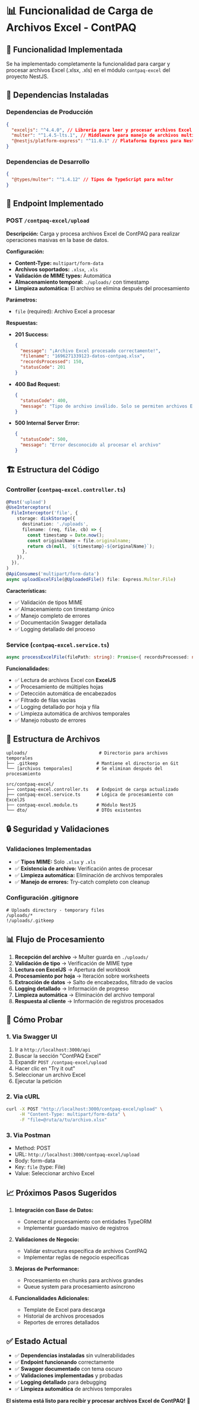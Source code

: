 # 📊 Funcionalidad de Carga de Archivos Excel - ContPAQ

## 🎯 Funcionalidad Implementada

Se ha implementado completamente la funcionalidad para cargar y procesar archivos Excel (.xlsx, .xls) en el módulo `contpaq-excel` del proyecto NestJS.

## 🔧 Dependencias Instaladas

### Dependencias de Producción

```json
{
  "exceljs": "^4.4.0", // Librería para leer y procesar archivos Excel
  "multer": "^1.4.5-lts.1", // Middleware para manejo de archivos multipart
  "@nestjs/platform-express": "^11.0.1" // Plataforma Express para NestJS
}
```

### Dependencias de Desarrollo

```json
{
  "@types/multer": "^1.4.12" // Tipos de TypeScript para multer
}
```

## 🚀 Endpoint Implementado

### **POST** `/contpaq-excel/upload`

**Descripción:** Carga y procesa archivos Excel de ContPAQ para realizar operaciones masivas en la base de datos.

**Configuración:**

- **Content-Type:** `multipart/form-data`
- **Archivos soportados:** `.xlsx`, `.xls`
- **Validación de MIME types:** Automática
- **Almacenamiento temporal:** `./uploads/` con timestamp
- **Limpieza automática:** El archivo se elimina después del procesamiento

**Parámetros:**

- `file` (required): Archivo Excel a procesar

**Respuestas:**

- **201 Success:**

  ```json
  {
    "message": "¡Archivo Excel procesado correctamente!",
    "filename": "1696271339123-datos-contpaq.xlsx",
    "recordsProcessed": 150,
    "statusCode": 201
  }
  ```

- **400 Bad Request:**

  ```json
  {
    "statusCode": 400,
    "message": "Tipo de archivo inválido. Solo se permiten archivos Excel (.xlsx, .xls)"
  }
  ```

- **500 Internal Server Error:**
  ```json
  {
    "statusCode": 500,
    "message": "Error desconocido al procesar el archivo"
  }
  ```

## 🏗️ Estructura del Código

### **Controller** (`contpaq-excel.controller.ts`)

```typescript
@Post('upload')
@UseInterceptors(
  FileInterceptor('file', {
    storage: diskStorage({
      destination: './uploads',
      filename: (req, file, cb) => {
        const timestamp = Date.now();
        const originalName = file.originalname;
        return cb(null, `${timestamp}-${originalName}`);
      },
    }),
  }),
)
@ApiConsumes('multipart/form-data')
async uploadExcelFile(@UploadedFile() file: Express.Multer.File)
```

**Características:**

- ✅ Validación de tipos MIME
- ✅ Almacenamiento con timestamp único
- ✅ Manejo completo de errores
- ✅ Documentación Swagger detallada
- ✅ Logging detallado del proceso

### **Service** (`contpaq-excel.service.ts`)

```typescript
async processExcelFile(filePath: string): Promise<{ recordsProcessed: number }>
```

**Funcionalidades:**

- ✅ Lectura de archivos Excel con **ExcelJS**
- ✅ Procesamiento de múltiples hojas
- ✅ Detección automática de encabezados
- ✅ Filtrado de filas vacías
- ✅ Logging detallado por hoja y fila
- ✅ Limpieza automática de archivos temporales
- ✅ Manejo robusto de errores

## 📁 Estructura de Archivos

```
uploads/                           # Directorio para archivos temporales
├── .gitkeep                      # Mantiene el directorio en Git
└── [archivos temporales]         # Se eliminan después del procesamiento

src/contpaq-excel/
├── contpaq-excel.controller.ts   # Endpoint de carga actualizado
├── contpaq-excel.service.ts      # Lógica de procesamiento con ExcelJS
├── contpaq-excel.module.ts       # Módulo NestJS
└── dto/                          # DTOs existentes
```

## 🔒 Seguridad y Validaciones

### **Validaciones Implementadas**

- ✅ **Tipos MIME:** Solo `.xlsx` y `.xls`
- ✅ **Existencia de archivo:** Verificación antes de procesar
- ✅ **Limpieza automática:** Eliminación de archivos temporales
- ✅ **Manejo de errores:** Try-catch completo con cleanup

### **Configuración .gitignore**

```gitignore
# Uploads directory - temporary files
/uploads/*
!/uploads/.gitkeep
```

## 📊 Flujo de Procesamiento

1. **Recepción del archivo** → Multer guarda en `./uploads/`
2. **Validación de tipo** → Verificación de MIME type
3. **Lectura con ExcelJS** → Apertura del workbook
4. **Procesamiento por hoja** → Iteración sobre worksheets
5. **Extracción de datos** → Salto de encabezados, filtrado de vacíos
6. **Logging detallado** → Información de progreso
7. **Limpieza automática** → Eliminación del archivo temporal
8. **Respuesta al cliente** → Información de registros procesados

## 🧪 Cómo Probar

### **1. Via Swagger UI**

1. Ir a `http://localhost:3000/api`
2. Buscar la sección "ContPAQ Excel"
3. Expandir `POST /contpaq-excel/upload`
4. Hacer clic en "Try it out"
5. Seleccionar un archivo Excel
6. Ejecutar la petición

### **2. Via cURL**

```bash
curl -X POST "http://localhost:3000/contpaq-excel/upload" \
     -H "Content-Type: multipart/form-data" \
     -F "file=@ruta/a/tu/archivo.xlsx"
```

### **3. Via Postman**

- Method: POST
- URL: `http://localhost:3000/contpaq-excel/upload`
- Body: form-data
- Key: `file` (type: File)
- Value: Seleccionar archivo Excel

## 📈 Próximos Pasos Sugeridos

1. **Integración con Base de Datos:**
   - Conectar el procesamiento con entidades TypeORM
   - Implementar guardado masivo de registros

2. **Validaciones de Negocio:**
   - Validar estructura específica de archivos ContPAQ
   - Implementar reglas de negocio específicas

3. **Mejoras de Performance:**
   - Procesamiento en chunks para archivos grandes
   - Queue system para procesamiento asíncrono

4. **Funcionalidades Adicionales:**
   - Template de Excel para descarga
   - Historial de archivos procesados
   - Reportes de errores detallados

## ✅ Estado Actual

- ✅ **Dependencias instaladas** sin vulnerabilidades
- ✅ **Endpoint funcionando** correctamente
- ✅ **Swagger documentado** con tema oscuro
- ✅ **Validaciones implementadas** y probadas
- ✅ **Logging detallado** para debugging
- ✅ **Limpieza automática** de archivos temporales

**El sistema está listo para recibir y procesar archivos Excel de ContPAQ!** 🎉
